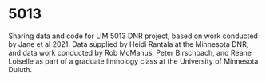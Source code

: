 # 5013
Sharing data and code for LIM 5013 DNR project, based on work conducted by Jane et al 2021. Data supplied by Heidi Rantala at the Minnesota DNR,  and data work conducted by Rob McManus, Peter Birschbach, and Reane Loiselle as part of a graduate limnology class at the University of Minnesota Duluth. 
